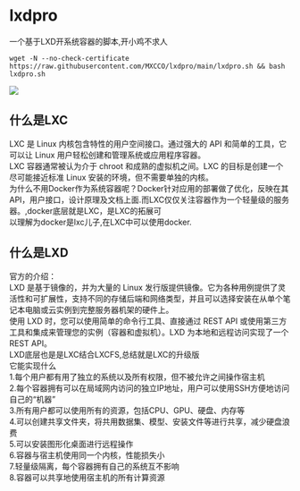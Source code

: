 # lxdpro
一个基于LXD开系统容器的脚本,开小鸡不求人
```
wget -N --no-check-certificate https://raw.githubusercontent.com/MXCCO/lxdpro/main/lxdpro.sh && bash lxdpro.sh
```

<img src="https://github.com/MXCCO/lxdpro/blob/main/%E6%88%AA%E5%9B%BE/containers.small.png?raw=true" border="0">

## 什么是LXC
LXC 是 Linux 内核包含特性的用户空间接口。通过强大的 API 和简单的工具，它可以让 Linux 用户轻松创建和管理系统或应用程序容器。
<br>LXC 容器通常被认为介于 chroot 和成熟的虚拟机之间。LXC 的目标是创建一个尽可能接近标准 Linux 安装的环境，但不需要单独的内核。
<br>为什么不用Docker作为系统容器呢？Docker针对应用的部署做了优化，反映在其API，用户接口，设计原理及文档上面.而LXC仅仅关注容器作为一个轻量级的服务器。,docker底层就是LXC，是LXC的拓展可<br>以理解为docker是lxc儿子,在LXC中可以使用docker.

## 什么是LXD
官方的介绍：
<br>LXD 是基于镜像的，并为大量的 Linux 发行版提供镜像。它为各种用例提供了灵活性和可扩展性，支持不同的存储后端和网络类型，并且可以选择安装在从单个笔记本电脑或云实例到完整服务器机架的硬件上。
<br>使用 LXD 时，您可以使用简单的命令行工具、直接通过 REST API 或使用第三方工具和集成来管理您的实例（容器和虚拟机）。LXD 为本地和远程访问实现了一个 REST API。
<br>LXD底层也是是LXC结合LXCFS,总结就是LXC的升级版
<br>它能实现什么
<br>1.每个用户都有用了独立的系统以及所有权限，但不被允许之间操作宿主机
<br>2.每个容器拥有可以在局域网内访问的独立IP地址，用户可以使用SSH方便地访问自己的“机器”
<br>3.所有用户都可以使用所有的资源，包括CPU、GPU、硬盘、内存等
<br>4.可以创建共享文件夹，将共用数据集、模型、安装文件等进行共享，减少硬盘浪费
<br>5.可以安装图形化桌面进行远程操作
<br>6.容器与宿主机使用同一个内核，性能损失小
<br>7.轻量级隔离，每个容器拥有自己的系统互不影响
<br>8.容器可以共享地使用宿主机的所有计算资源
